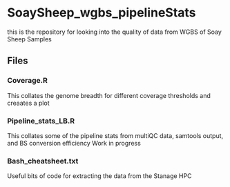 # SoaySheep_wgbs_pipelineStats

this is the repository for looking into the quality of data from WGBS of Soay Sheep Samples

## Files
### Coverage.R
This collates the genome breadth for different coverage thresholds and creaates a plot

### Pipeline_stats_LB.R
This collates some of the pipeline stats from multiQC data, samtools output, and BS conversion efficiency
Work in progress

### Bash_cheatsheet.txt
Useful bits of code for extracting the data from the Stanage HPC
